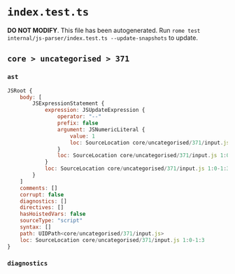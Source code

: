 # `index.test.ts`

**DO NOT MODIFY**. This file has been autogenerated. Run `rome test internal/js-parser/index.test.ts --update-snapshots` to update.

## `core > uncategorised > 371`

### `ast`

```javascript
JSRoot {
	body: [
		JSExpressionStatement {
			expression: JSUpdateExpression {
				operator: "--"
				prefix: false
				argument: JSNumericLiteral {
					value: 1
					loc: SourceLocation core/uncategorised/371/input.js 1:0-1:1
				}
				loc: SourceLocation core/uncategorised/371/input.js 1:0-1:3
			}
			loc: SourceLocation core/uncategorised/371/input.js 1:0-1:3
		}
	]
	comments: []
	corrupt: false
	diagnostics: []
	directives: []
	hasHoistedVars: false
	sourceType: "script"
	syntax: []
	path: UIDPath<core/uncategorised/371/input.js>
	loc: SourceLocation core/uncategorised/371/input.js 1:0-1:3
}
```

### `diagnostics`

```

```
